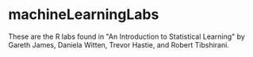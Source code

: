 # machineLearningLabs

These are the R labs found in "An Introduction to Statistical Learning" by Gareth James, Daniela Witten, Trevor Hastie, and Robert Tibshirani.  
